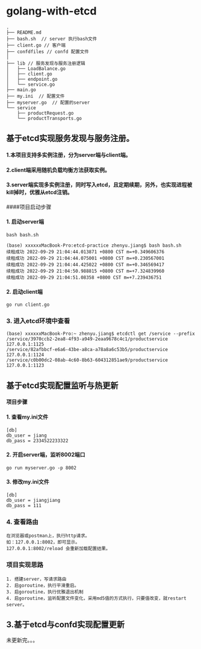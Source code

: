 # golang-with-etcd
```bigquery
.
├── README.md
├── bash.sh  // server 执行bash文件
├── client.go // 客户端
├── confdfiles // confd 配置文件
│   
├── lib // 服务发现与服务注册逻辑
│   ├── LoadBalance.go
│   ├── client.go
│   ├── endpoint.go
│   └── service.go
├── main.go
├── my.ini  // 配置文件
├── myserver.go  // 配置的server
└── service 
    ├── productRequest.go
    └── productTransports.go

```
## 基于etcd实现服务发现与服务注册。
[](https://github.com/googs1025/golang-with-etcd/blob/main/image/82192dd67a584bc9828e24e9f27f4a96.png?ram=true)
#### 1.本项目支持多实例注册，分为server端与client端。
#### 2.client端采用随机负载均衡方法获取实例。
#### 3.server端实现多实例注册，同时写入etcd，且定期续期，另外，也实现进程被kill掉时，优雅从etcd注销。
####项目启动步骤
#### 1. 启动server端
```bigquery
bash bash.sh 

(base) xxxxxxMacBook-Pro:etcd-practice zhenyu.jiang$ bash bash.sh 
续租成功 2022-09-29 21:04:44.013871 +0800 CST m=+0.349606376
续租成功 2022-09-29 21:04:44.075001 +0800 CST m=+0.230567001
续租成功 2022-09-29 21:04:44.425022 +0800 CST m=+0.346569417
续租成功 2022-09-29 21:04:50.988815 +0800 CST m=+7.324839960
续租成功 2022-09-29 21:04:51.08358 +0800 CST m=+7.239436751
```
#### 2. 启动client端
```bigquery
go run client.go
```

### 3. 进入etcd环境中查看
```bigquery
(base) xxxxxxMacBook-Pro:~ zhenyu.jiang$ etcdctl get /service --prefix
/service/3970ccb2-2ea8-4f93-a949-2eaa9678c4c1/productservice
127.0.0.1:1125
/service/82afbbcf-e6a6-43be-a8ca-a78a8a6c53b5/productservice
127.0.0.1:1124
/service/c0b00dc2-08ab-4c60-8b63-604312851ae9/productservice
127.0.0.1:1123
```



## 基于etcd实现配置监听与热更新
[](https://github.com/googs1025/golang-with-etcd/blob/main/image/%E6%B5%81%E7%A8%8B%E5%9B%BE%20(1).jpg?raw=true)
#### 项目步骤
#### 1. 查看my.ini文件
```bigquery
[db]
db_user = jiang
db_pass = 2334522233322
```

#### 2. 开启server端，监听8002端口
```bigquery
go run myserver.go -p 8002
```

#### 3. 修改my.ini文件
```bigquery
[db]
db_user = jiangjiang
db_pass = 111
```
### 4. 查看路由
```bigquery
在浏览器或postman上，执行http请求。
如：127.0.0.1:8002，即可显示。
127.0.0.1:8002/reload 会重新加载配置结果。
```

### 项目实现思路
```bigquery
1. 搭建server，写请求路由
2. 启goroutine，执行平滑重启。
3. 启goroutine，执行优雅退出机制
4. 启goroutine，监听配置文件变化，采用md5值的方式执行，只要值改变，就restart server。
```

## 3.基于etcd与confd实现配置更新
未更新完。。。


